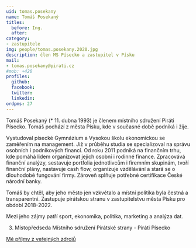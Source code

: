 ```yaml
---
uid: tomas.posekany
name: Tomáš Posekaný
titles:
  before: Ing.
  after:
category:
- zastupitele
img: people/tomas.posekany.2020.jpg
description: člen MS Písecko a zastupitel v Písku
mail:
- tomas.posekany@pirati.cz
#mob: +420
profiles:
  github:
  facebook:				
  twitter:
  linkedin:
ordpms: 27 
---
```

Tomáš Posekaný (* 11. dubna 1993) je členem místního sdružení Piráti Písecko. Tomáš pochází z města Písku, kde v současné době podniká i žije.

Vystudoval písecké Gymnázium a Vysokou školu ekonomickou se zaměřením na management. Již v průběhu studia se specializoval na správu osobních i podnikových financí. Od roku 2011 podniká na finančním trhu, kde pomáhá lidem organizovat jejich osobní i rodinné finance. Zpracovává finanční analýzy, sestavuje portfolia jednotlivcům i firemním skupinám, tvoří finanční plány, nastavuje cash flow, organizuje vzdělávání a stará se o dlouhodobé fungování firmy. Zároveň splňuje potřebné certifikace České národní banky.

Tomáš by chtěl, aby jeho město jen vzkvétalo a místní politika byla čestná a transparentní. Zastupuje pirátskou stranu v zastupitelstvu města Písku pro období 2018-2022.

Mezi jeho zájmy patří sport, ekonomika, politika, marketing a analýza dat.

3. Místopředseda Místního sdružení Pirátské strany - Piráti Písecko

[Mé příjmy z veřejných zdrojů](https://nalodeni.pirati.cz/odmeny/tomas.posekany)
